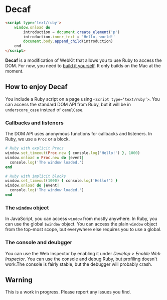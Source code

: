 # Decaf

```html
<script type='text/ruby'>
    window.onload do
        introduction = document.create_element('p')
        introduction.inner_text = 'Hello, world!'
        document.body.append_child(introduction)
    end
</script>
```

**Decaf** is a modification of WebKit that allows you to use Ruby to access the DOM. For now, you need to [build it yourself](http://www.webkit.org/building/build.html). It only builds on the Mac at the moment.

## How to enjoy Decaf

You include a Ruby script on a page using `<script type=‘text/ruby’>`. You can access the standard DOM API from Ruby, but it will be in `underscore_case` instead of `camelCase`.
  
### Callbacks and listeners
The DOM API uses anonymous functions for callbacks and listeners. In Ruby, we use a `Proc` or a block.

```ruby
# Ruby with explicit Procs
window.set_timeout(Proc.new { console.log('Hello!') }, 1000)
window.onload = Proc.new do |event|
  console.log('The window loaded.')
end

# Ruby with implicit blocks
window.set_timeout(1000) { console.log('Hello!') }
window.onload do |event|
  console.log('The window loaded.')
end
```

### The `window` object

In JavaScript, you can access `window` from mostly anywhere. In Ruby, you can use the global `$window` object. You can access the plain `window` object from the top-most scope, but everywhere else requires you to use a global.

### The console and deubgger

You can use the Web Inspector by enabling it under _Develop > Enable Web Inspector_. You can use the console and debug Ruby, but profiling doesn't work.The console is fairly stable, but the debugger will probably crash.

## Warning
This is a work in progress. Please report any issues you find.